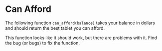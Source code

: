 # Can Afford
The following function `can_afford(balance)` takes your balance in dollars and should return the best tablet you can afford.

This function looks like it should work, but there are problems with it. Find the bug (or bugs) to fix the function.
